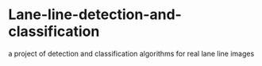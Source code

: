 # Lane-line-detection-and-classification
a project of detection and classification algorithms for real lane line images
